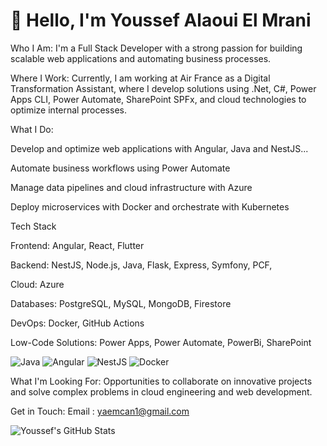 # 👋 Hello, I'm Youssef Alaoui El Mrani
Who I Am:
I'm a Full Stack Developer with a strong passion for building scalable web applications and automating business processes.

Where I Work:
Currently, I am working at Air France as a Digital Transformation Assistant, where I develop solutions using .Net, C#, Power Apps CLI, Power Automate, SharePoint SPFx, and cloud technologies to optimize internal processes.

What I Do:

Develop and optimize web applications with Angular, Java and NestJS...

Automate business workflows using Power Automate

Manage data pipelines and cloud infrastructure with Azure

Deploy microservices with Docker and orchestrate with Kubernetes


Tech Stack

Frontend: Angular, React, Flutter

Backend: NestJS, Node.js, Java, Flask, Express, Symfony, PCF, 

Cloud: Azure

Databases: PostgreSQL, MySQL, MongoDB, Firestore

DevOps: Docker, GitHub Actions

Low-Code Solutions: Power Apps, Power Automate, PowerBi, SharePoint

![Java](https://img.shields.io/badge/Java-ED8B00?style=for-the-badge&logo=java&logoColor=white)
![Angular](https://img.shields.io/badge/Angular-DD0031?style=for-the-badge&logo=angular&logoColor=white)
![NestJS](https://img.shields.io/badge/NestJS-E0234E?style=for-the-badge&logo=nestjs&logoColor=white)
![Docker](https://img.shields.io/badge/Docker-2496ED?style=for-the-badge&logo=docker&logoColor=white)

What I'm Looking For:
Opportunities to collaborate on innovative projects and solve complex problems in cloud engineering and web development.


Get in Touch:
Email : yaemcan1@gmail.com



![Youssef's GitHub Stats](https://github-readme-stats.vercel.app/api?username=yousseflamrani&show_icons=true&theme=radical)  









